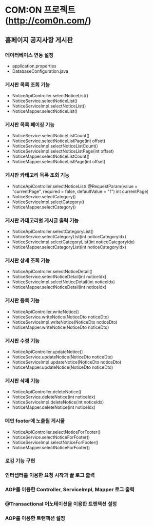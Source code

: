 # COM:ON 프로젝트 (http://com0n.com/)

## 홈페이지 공지사항 게시판

### 데이터베이스 연동 설정
- application.properties
- DatabaseConfiguration.java

### 게시판 목록 조회 기능
- NoticeApiController.selectNoticeList()
- NoticeService.selectNoticeList()
- NoticeServiceImpl.selectNoticeList()
- NoticeMapper.selectNoticeList()

### 게시판 목록 페이징 기능
- NoticeService.selectNoticeListCount()
- NoticeService.selectNoticeListPage(int offset)
- NoticeServiceImpl.selectNoticeListCount()
- NoticeServiceImpl.selectNoticeListPage(int offset)
- NoticeMapper.selectNoticeListCount()
- NoticeMapper.selectNoticeListPage(int offset)

### 게시판 카테고리 목록 조회 기능
- NoticeApiController.selectNoticeList(
			@RequestParam(value = "currentPage", required = false, defaultValue = "1") int currentPage)
- NoticeService.selectCategory()
- NoticeServiceImpl.selectCategory()
- NoticeMapper.selectCategory()

### 게시판 카테고리별 게시글 출력 기능
- NoticeApiController.selectCategoryList()
- NoticeService.selectCategoryList(int noticeCategoryIdx)
- NoticeServiceImpl.selectCategoryList(int noticeCategoryIdx)
- NoticeMapper.selectCategoryList(int noticeCategoryIdx)

### 게시판 상세 조회 기능
- NoticeApiController.selectNoticeDetail()
- NoticeService.selectNoticeDetail(int noticeIdx)
- NoticeServiceImpl.selectNoticeDetail(int noticeIdx)
- NoticeMapper.selectNoticeDetail(int noticeIdx)

### 게시판 등록 기능
- NoticeApiController.writeNotice()
- NoticeService.writeNotice(NoticeDto noticeDto)
- NoticeServiceImpl.writeNotice(NoticeDto noticeDto)
- NoticeMapper.writeNotice(NoticeDto noticeDto)

### 게시판 수정 기능
- NoticeApiController.updateNotice()
- NoticeService.updateNotice(NoticeDto noticeDto)
- NoticeServiceImpl.updateNotice(NoticeDto noticeDto)
- NoticeMapper.updateNotice(NoticeDto noticeDto)

### 게시판 삭제 기능
- NoticeApiController.deleteNotice()
- NoticeService.deleteNotice(int noticeIdx)
- NoticeServiceImpl.deleteNotice(int noticeIdx)
- NoticeMapper.deleteNotice(int noticeIdx)
 
### 메인 footer에 노출될 게시물
- NoticeApiController.selectNoticeForFooter()
- NoticeService.selectNoticeForFooter()
- NoticeServiceImpl.selectNoticeForFooter()
- NoticeMapper.selectNoticeForFooter()

### 로깅 기능 구현

### 인터셉터를 이용한 요청 시작과 끝 로그 출력

### AOP를 이용한 Controller, ServiceImpl, Mapper 로그 출력

### @Transactional 어노테이션을 이용한 트랜잭션 설정

### AOP를 이용한 트랜잭션 설정

